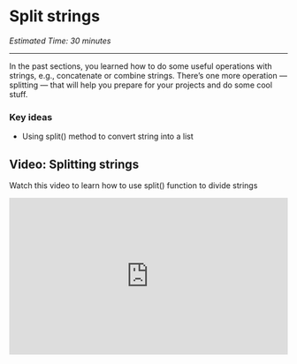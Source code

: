 # Split strings

_Estimated Time: 30 minutes_

---

In the past sections, you learned how to do some useful operations with strings, e.g., concatenate or combine strings. There’s one more operation — splitting — that will help you prepare for your projects and do some cool stuff.

### Key ideas

- Using split() method to convert string into a list

## Video: Splitting strings

<aside>

Watch this video to learn how to use split() function to divide strings

</aside>

<div style="position: relative; padding-bottom: 56.25%; height: 0;"><iframe src="https://www.youtube.com/embed/mPrVU1bMDeQ" title="YouTube video player" frameborder="0" allow="accelerometer; autoplay; clipboard-write; encrypted-media; gyroscope; picture-in-picture" allowfullscreen style="position: absolute; top: 0; left: 0; width: 100%; height: 100%;"></iframe></div>
